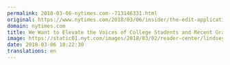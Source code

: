 ```yaml
---
permalink: 2018-03-06-nytimes.com--713146331.html
original: https://www.nytimes.com/2018/03/06/insider/the-edit-applications-update.html?partner=rss&amp;emc=rss
domain: nytimes.com
title: We Want to Elevate the Voices of College Students and Recent Graduates. 20,000 Responded.
image: https://static01.nyt.com/images/2018/03/02/reader-center/lindsey-underwood/lindsey-underwood-mediumThreeByTwo440.jpg
date: 2018-03-06 18:22:30
translations: en
---
```


